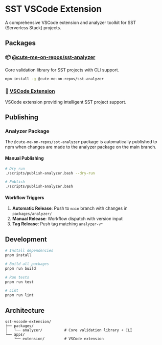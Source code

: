 # SST VSCode Extension

A comprehensive VSCode extension and analyzer toolkit for SST (Serverless Stack) projects.

## Packages

### 📦 [@cute-me-on-repos/sst-analyzer](./packages/analyzer)
Core validation library for SST projects with CLI support.

```bash
npm install -g @cute-me-on-repos/sst-analyzer
```

### 🎯 [VSCode Extension](./apps/extension)  
VSCode extension providing intelligent SST project support.

## Publishing

### Analyzer Package

The `@cute-me-on-repos/sst-analyzer` package is automatically published to npm when changes are made to the analyzer package on the main branch.

#### Manual Publishing

```bash
# Dry run
./scripts/publish-analyzer.bash --dry-run

# Publish
./scripts/publish-analyzer.bash
```

#### Workflow Triggers

1. **Automatic Release**: Push to `main` branch with changes in `packages/analyzer/`
2. **Manual Release**: Workflow dispatch with version input
3. **Tag Release**: Push tag matching `analyzer-v*`

## Development

```bash
# Install dependencies
pnpm install

# Build all packages
pnpm run build

# Run tests
pnpm run test

# Lint
pnpm run lint
```

## Architecture

```
sst-vscode-extension/
├── packages/
│   └── analyzer/          # Core validation library + CLI
└── apps/
    └── extension/         # VSCode extension
```

